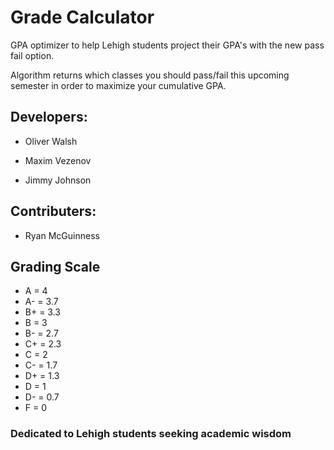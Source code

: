 
# Grade Calculator

GPA optimizer to help Lehigh students project their GPA's with the new pass fail option.

Algorithm returns which classes you should pass/fail this upcoming semester in order to maximize your cumulative GPA.

  

## Developers:

- Oliver Walsh

- Maxim Vezenov

- Jimmy Johnson

  

## Contributers:

- Ryan McGuinness


## Grading Scale
- A = 4
- A- = 3.7
- B+ = 3.3
- B = 3
- B- = 2.7
- C+ = 2.3
- C = 2
- C- = 1.7
- D+ = 1.3
- D = 1
- D- = 0.7
- F = 0



  

### Dedicated to Lehigh students seeking academic wisdom

